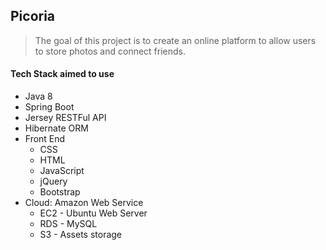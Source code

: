 ## Picoria
>The goal of this project is to create an online platform to allow users to store photos and connect friends.

#### Tech Stack aimed to use
* Java 8
* Spring Boot
* Jersey RESTFul API
* Hibernate ORM
* Front End
    * CSS
    * HTML
    * JavaScript
    * jQuery
    * Bootstrap
* Cloud: Amazon Web Service
    * EC2   - Ubuntu Web Server
    * RDS   - MySQL
    * S3    - Assets storage
